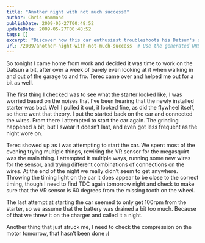 ```yaml
---
title: "Another night with not much success!"
author: Chris Hammond
publishDate: 2009-05-27T00:48:52
updateDate: 2009-05-27T00:48:52
tags: []
excerpt: "Discover how this car enthusiast troubleshoots his Datsun's starter issue and tackles wiring challenges with a friend, slowly progressing towards a solution."
url: /2009/another-night-with-not-much-success  # Use the generated URL with year
---
```

<p> So tonight I came home from work and decided it was time to work on the Datsun a bit, after over a week of barely even looking at it when walking in and out of the garage to and fro. Terec came over and helped me out for a bit as well.</p>  <p>The first thing I checked was to see what the starter looked like, I was worried based on the noises that I’ve been hearing that the newly installed starter was bad. Well I pulled it out, it looked fine, as did the flywheel itself, so there went that theory. I put the started back on the car and connected the wires. From there I attempted to start the car again. The grinding happened a bit, but I swear it doesn’t last, and even got less frequent as the night wore on.</p>  <p>Terec showed up as i was attempting to start the car. We spent most of the evening trying multiple things, rewiring the VR sensor for the megasquirt was the main thing. I attempted it multiple ways, running some new wires for the sensor, and trying different combinations of connections on the wires. At the end of the night we really didn’t seem to get anywhere. Throwing the timing light on the car it does appear to be close to the correct timing, though I need to find TDC again tomorrow night and check to make sure that the VR sensor is 60 degrees from the missing tooth on the wheel.</p>  <p>The last attempt at starting the car seemed to only get 100rpm from the starter, so we assume that the battery was drained a bit too much. Because of that we threw it on the charger and called it a night.</p>  <p>Another thing that just struck me, I need to check the compression on the motor tomorrow, that hasn’t been done :(</p>


